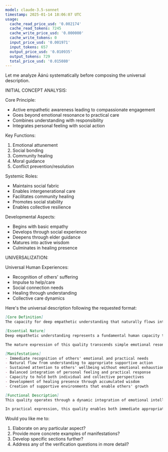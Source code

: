 ```yaml
---
model: claude-3.5-sonnet
timestamp: 2025-01-14 18:06:07 UTC
usage:
  cache_read_price_usd: '0.002174'
  cache_read_tokens: 7245
  cache_write_price_usd: '0.000000'
  cache_write_tokens: 0
  input_price_usd: '0.001971'
  input_tokens: 657
  output_price_usd: '0.010935'
  output_tokens: 729
  total_price_usd: '0.015080'
---
```


Let me analyze Àánú systematically before composing the universal description.

INITIAL CONCEPT ANALYSIS:

Core Principle:
- Active empathetic awareness leading to compassionate engagement
- Goes beyond emotional resonance to practical care
- Combines understanding with responsibility
- Integrates personal feeling with social action

Key Functions:
1. Emotional attunement
2. Social bonding
3. Community healing
4. Moral guidance
5. Conflict prevention/resolution

Systemic Roles:
- Maintains social fabric
- Enables intergenerational care
- Facilitates community healing
- Promotes social stability
- Enables collective resilience

Developmental Aspects:
- Begins with basic empathy
- Develops through social experience
- Deepens through elder guidance
- Matures into active wisdom
- Culminates in healing presence

UNIVERSALIZATION:

Universal Human Experiences:
- Recognition of others' suffering
- Impulse to help/care
- Social connection needs
- Healing through understanding
- Collective care dynamics

Here's the universal description following the requested format:

```markdown
[Core Definition]
The capacity for deep empathetic understanding that naturally flows into compassionate action, combining sensitive awareness of others' experiences with practical responsibility for their wellbeing. This quality manifests as both an internal resonance with others' states and an active commitment to their flourishing.

[Essential Nature]
Deep empathetic understanding represents a fundamental human capacity that bridges individual awareness and collective care. It operates as both a perceptual ability—allowing direct recognition of others' experiences and needs—and an active force generating practical responses to those needs. This quality develops through increasing sensitivity to human experience combined with growing capacity for effective care-giving.

The mature expression of this quality transcends simple emotional resonance to become a stable foundation for wise action, combining clear recognition of situations with skillful response. It maintains connection between personal experience and universal human patterns, enabling both intimate understanding and broader social wisdom.

[Manifestations]
- Immediate recognition of others' emotional and practical needs
- Natural flow from understanding to appropriate supportive action
- Sustained attention to others' wellbeing without emotional exhaustion
- Balanced integration of personal feeling and practical response
- Capacity to hold both individual and collective perspectives
- Development of healing presence through accumulated wisdom
- Creation of supportive environments that enable others' growth

[Functional Description]
This quality operates through a dynamic integration of emotional intelligence and practical wisdom. It begins with direct recognition of others' experiences, develops through active engagement with their needs, and matures into stable capacity for wise care. The development process involves increasingly subtle perception combined with growing practical skill in supportive action, ultimately manifesting as natural responsiveness to human need.

In practical expression, this quality enables both immediate appropriate response to acute situations and sustained care over time. It manifests in ways adapted to specific contexts while maintaining connection to universal patterns of human experience. This creates a foundation for effective care-giving that neither burns out through over-involvement nor becomes disconnected through distance, instead maintaining sustainable engagement through wise balance.
```

Would you like me to:
1. Elaborate on any particular aspect?
2. Provide more concrete examples of manifestations?
3. Develop specific sections further?
4. Address any of the verification questions in more detail?
